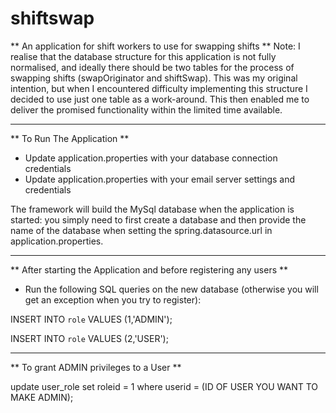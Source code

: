 # shiftswap #


** An application for shift workers to use for swapping shifts **
Note: I realise that the database structure for this application is not fully normalised, and ideally there should be two tables for the process of swapping shifts (swapOriginator and shiftSwap). This was my original intention, but when I encountered difficulty implementing this structure I decided to use just one table as a work-around. 
This then enabled me to deliver the promised functionality within the limited time available.

- - - -
** To Run The Application **
* Update application.properties with your database connection credentials
* Update application.properties with your email server settings and credentials 
 
The framework will build the MySql database when the application is started:
you simply need to first create a database and then provide the name of the database 
when setting the spring.datasource.url in application.properties.

- - - -
** After starting the Application and before registering any users **

* Run the following SQL queries on the new database (otherwise you will get an exception when you try to register):

INSERT INTO `role` VALUES (1,'ADMIN');

INSERT INTO `role` VALUES (2,'USER');

- - - -
** To grant ADMIN privileges to a User **

update user_role set roleid = 1 where userid = (ID OF USER YOU WANT TO MAKE ADMIN);

